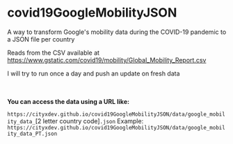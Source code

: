 # covid19GoogleMobilityJSON
A way to transform Google's mobility data during the COVID-19 pandemic to a JSON file per country

Reads from the CSV available at https://www.gstatic.com/covid19/mobility/Global_Mobility_Report.csv

I will try to run once a day and push an update on fresh data

<br/><br/>
**You can access the data using a URL like:**

```https://cityxdev.github.io/covid19GoogleMobilityJSON/data/google_mobility_data_```[2 letter country code]```.json```
Example: ```https://cityxdev.github.io/covid19GoogleMobilityJSON/data/google_mobility_data_PT.json```

